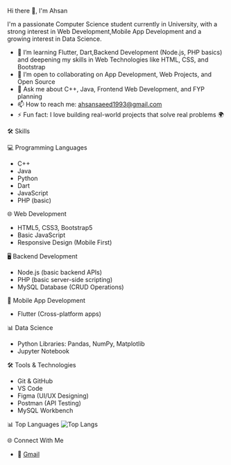  Hi there 👋, I'm Ahsan


I'm a passionate Computer Science student currently in University, with a strong interest in Web Development,Mobile App Development and a growing interest in Data Science.

- 🌱 I’m learning Flutter, Dart,Backend Development (Node.js, PHP basics) and deepening my skills in Web Technologies like HTML, CSS, and Bootstrap
- 👯 I’m open to collaborating on App Development, Web Projects, and Open Source
- 💬 Ask me about C++, Java, Frontend Web Development, and FYP planning
- 📫 How to reach me: ahsansaeed1993@gmail.com
- ⚡ Fun fact: I love building real-world projects that solve real problems 🌍

 🛠️ Skills

 💻 Programming Languages
- C++
- Java
- Python
- Dart
- JavaScript
- PHP (basic)

 🌐 Web Development
- HTML5, CSS3, Bootstrap5
- Basic JavaScript
- Responsive Design (Mobile First)

 🖥️ Backend Development
- Node.js (basic backend APIs)
- PHP (basic server-side scripting)
- MySQL Database (CRUD Operations)

 📱 Mobile App Development
- Flutter (Cross-platform apps)

 📊 Data Science
- Python Libraries: Pandas, NumPy, Matplotlib
- Jupyter Notebook

 🛠️ Tools & Technologies
- Git & GitHub
- VS Code
- Figma (UI/UX Designing)
- Postman (API Testing)
- MySQL Workbench

 📊 Top Languages
![Top Langs](https://github-readme-stats.vercel.app/api/top-langs/?username=MuhammadAhsan-MASK&layout=compact&theme=tokyonight)

 🌐 Connect With Me
- 📧 [Gmail](mailto:ahsansaeed1993@gmail.com)
  
